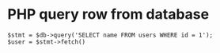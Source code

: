 # PHP query row from database

	$stmt = $db->query('SELECT name FROM users WHERE id = 1');
	$user = $stmt->fetch()
